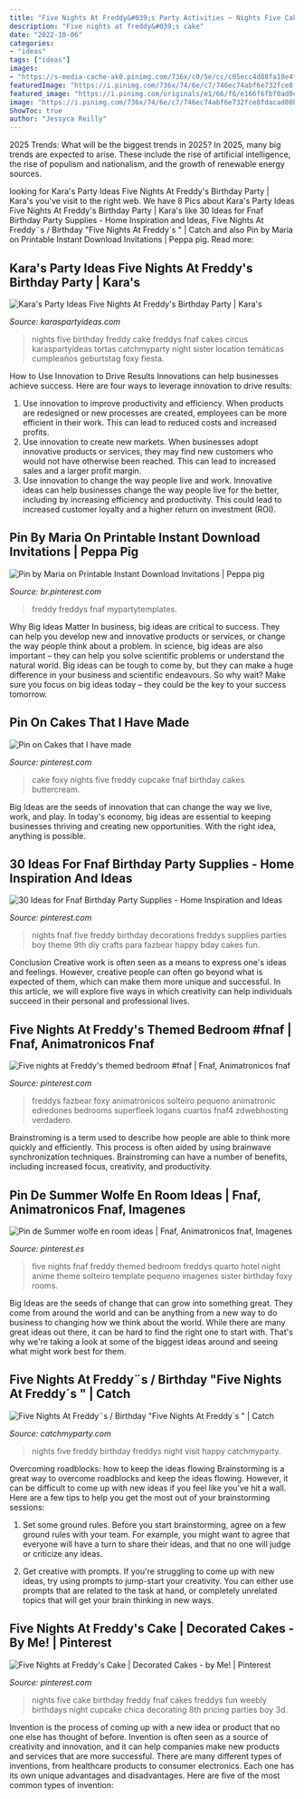 ```yaml
---
title: "Five Nights At Freddy&#039;s Party Activities ~ Nights Five Cake Birthday Freddy Fnaf Cakes Freddys Fun Weebly Birthdays Night Cupcake Chica Decorating 8th Pricing Parties Boy 3d"
description: "Five nights at freddy&#039;s cake"
date: "2022-10-06"
categories:
- "ideas"
tags: ["ideas"]
images:
- "https://s-media-cache-ak0.pinimg.com/736x/c0/5e/cc/c05ecc4d88fa10e4fcd78a04da5549cd--cake-decorating-birthday-ideas.jpg"
featuredImage: "https://i.pinimg.com/736x/74/6e/c7/746ec74abf6e732fce8fdacad08b41a8.jpg"
featured_image: "https://i.pinimg.com/originals/e1/66/f6/e166f6fbf0ad0cb751812efe4132655e.jpg"
image: "https://i.pinimg.com/736x/74/6e/c7/746ec74abf6e732fce8fdacad08b41a8.jpg"
ShowToc: true
author: "Jessyca Reilly"
---
```



2025 Trends: What will be the biggest trends in 2025?
In 2025, many big trends are expected to arise. These include the rise of artificial intelligence, the rise of populism and nationalism, and the growth of renewable energy sources.

	

		
looking for Kara&#039;s Party Ideas Five Nights At Freddy&#039;s Birthday Party | Kara&#039;s you've visit to the right web. We have 8 Pics about Kara&#039;s Party Ideas Five Nights At Freddy&#039;s Birthday Party | Kara&#039;s like 30 Ideas for Fnaf Birthday Party Supplies - Home Inspiration and Ideas, Five Nights At Freddy¨s / Birthday &quot;Five Nights At Freddy´s &quot; | Catch and also Pin by Maria on Printable Instant Download Invitations | Peppa pig. Read more:
		
    
## Kara&#039;s Party Ideas Five Nights At Freddy&#039;s Birthday Party | Kara&#039;s

<img loading=lazy src="http://karaspartyideas.com/wp-content/uploads/2016/08/Five-Nights-At-Freddys-Birthday-Party-via-Karas-Party-Ideas-KarasPartyIdeas.com4_.jpeg" onerror="this.onerror=null;this.src='https://tse2.mm.bing.net/th?id=OIP.AsdzA45sV5-AwDrHW2Je0wHaJ4&amp;pid=15.1';" alt="Kara&#039;s Party Ideas Five Nights At Freddy&#039;s Birthday Party | Kara&#039;s">

_Source: karaspartyideas.com_

>nights five birthday freddy cake freddys fnaf cakes circus karaspartyideas tortas catchmyparty night sister location temáticas cumpleaños geburtstag foxy fiesta. 

	

How to Use Innovation to Drive Results
Innovations can help businesses achieve success. Here are four ways to leverage innovation to drive results:
1. Use innovation to improve productivity and efficiency. When products are redesigned or new processes are created, employees can be more efficient in their work. This can lead to reduced costs and increased profits.
2. Use innovation to create new markets. When businesses adopt innovative products or services, they may find new customers who would not have otherwise been reached. This can lead to increased sales and a larger profit margin.
3. Use innovation to change the way people live and work. Innovative ideas can help businesses change the way people live for the better, including by increasing efficiency and productivity. This could lead to increased customer loyalty and a higher return on investment (ROI).

    
## Pin By Maria On Printable Instant Download Invitations | Peppa Pig

<img loading=lazy src="https://i.pinimg.com/736x/74/6e/c7/746ec74abf6e732fce8fdacad08b41a8.jpg" onerror="this.onerror=null;this.src='https://tse2.mm.bing.net/th?id=OIP.FlOJZbSA2eG-gSu2gDvoggHaF7&amp;pid=15.1';" alt="Pin by Maria on Printable Instant Download Invitations | Peppa pig">

_Source: br.pinterest.com_

>freddy freddys fnaf mypartytemplates. 

	

Why Big Ideas Matter
In business, big ideas are critical to success. They can help you develop new and innovative products or services, or change the way people think about a problem. In science, big ideas are also important – they can help you solve scientific problems or understand the natural world.
Big ideas can be tough to come by, but they can make a huge difference in your business and scientific endeavours. So why wait? Make sure you focus on big ideas today – they could be the key to your success tomorrow.

    
## Pin On Cakes That I Have Made

<img loading=lazy src="https://i.pinimg.com/originals/3f/8c/8b/3f8c8bcdbe0d06fd4f96504bf54c3c6e.jpg" onerror="this.onerror=null;this.src='https://tse4.mm.bing.net/th?id=OIP.8xBNHhYrPcNmnh3q12I3wQHaNK&amp;pid=15.1';" alt="Pin on Cakes that I have made">

_Source: pinterest.com_

>cake foxy nights five freddy cupcake fnaf birthday cakes buttercream. 

	

Big Ideas are the seeds of innovation that can change the way we live, work, and play. In today's economy, big ideas are essential to keeping businesses thriving and creating new opportunities. With the right idea, anything is possible.

    
## 30 Ideas For Fnaf Birthday Party Supplies - Home Inspiration And Ideas

<img loading=lazy src="https://i.pinimg.com/originals/a1/70/5e/a1705e4a72eb67a445891b3887422744.jpg" onerror="this.onerror=null;this.src='https://tse2.mm.bing.net/th?id=OIP.6gZDch016AruAH83dVu0agHaFj&amp;pid=15.1';" alt="30 Ideas for Fnaf Birthday Party Supplies - Home Inspiration and Ideas">

_Source: pinterest.com_

>nights fnaf five freddy birthday decorations freddys supplies parties boy theme 9th diy crafts para fazbear happy bday cakes fun. 

	

Conclusion
Creative work is often seen as a means to express one's ideas and feelings. However, creative people can often go beyond what is expected of them, which can make them more unique and successful. In this article, we will explore five ways in which creativity can help individuals succeed in their personal and professional lives.

    
## Five Nights At Freddy&#039;s Themed Bedroom #fnaf | Fnaf, Animatronicos Fnaf

<img loading=lazy src="https://i.pinimg.com/originals/e1/66/f6/e166f6fbf0ad0cb751812efe4132655e.jpg" onerror="this.onerror=null;this.src='https://tse4.mm.bing.net/th?id=OIP.0Rni6yKkUj7JvuAv9KUuIQHaJ4&amp;pid=15.1';" alt="Five nights at Freddy&#039;s themed bedroom #fnaf | Fnaf, Animatronicos fnaf">

_Source: pinterest.com_

>freddys fazbear foxy animatronicos solteiro pequeno animatronic edredones bedrooms superfleek logans cuartos fnaf4 zdwebhosting verdadero. 

	

Brainstroming is a term used to describe how people are able to think more quickly and efficiently. This process is often aided by using brainwave synchronization techniques. Brainstroming can have a number of benefits, including increased focus, creativity, and productivity.

    
## Pin De Summer Wolfe En Room Ideas | Fnaf, Animatronicos Fnaf, Imagenes

<img loading=lazy src="https://i.pinimg.com/736x/e7/1e/37/e71e3717392aecd17ed8db6bbdb697e4.jpg" onerror="this.onerror=null;this.src='https://tse1.mm.bing.net/th?id=OIP.m8nuwxl2YsBBLBGy8p-xPAHaJ3&amp;pid=15.1';" alt="Pin de Summer wolfe en room ideas | Fnaf, Animatronicos fnaf, Imagenes">

_Source: pinterest.es_

>five nights fnaf freddy themed bedroom freddys quarto hotel night anime theme solteiro template pequeno imagenes sister birthday foxy rooms. 

	

Big Ideas are the seeds of change that can grow into something great. They come from around the world and can be anything from a new way to do business to changing how we think about the world. While there are many great ideas out there, it can be hard to find the right one to start with. That's why we're taking a look at some of the biggest ideas around and seeing what might work best for them.

    
## Five Nights At Freddy¨s / Birthday &quot;Five Nights At Freddy´s &quot; | Catch

<img loading=lazy src="https://photos-cdn.catchmyparty.com/POD/photos/0219/9718/20160227_164213.jpg" onerror="this.onerror=null;this.src='https://tse4.mm.bing.net/th?id=OIP._JSpCTiFw015DJrm1d6GoQHaFt&amp;pid=15.1';" alt="Five Nights At Freddy¨s / Birthday &quot;Five Nights At Freddy´s &quot; | Catch">

_Source: catchmyparty.com_

>nights five freddy birthday freddys night visit happy catchmyparty. 

	

Overcoming roadblocks: how to keep the ideas flowing
Brainstorming is a great way to overcome roadblocks and keep the ideas flowing. However, it can be difficult to come up with new ideas if you feel like you've hit a wall. Here are a few tips to help you get the most out of your brainstorming sessions:
1. Set some ground rules. Before you start brainstorming, agree on a few ground rules with your team. For example, you might want to agree that everyone will have a turn to share their ideas, and that no one will judge or criticize any ideas.

2. Get creative with prompts. If you're struggling to come up with new ideas, try using prompts to jump-start your creativity. You can either use prompts that are related to the task at hand, or completely unrelated topics that will get your brain thinking in new ways.


    
## Five Nights At Freddy&#039;s Cake | Decorated Cakes - By Me! | Pinterest

<img loading=lazy src="https://s-media-cache-ak0.pinimg.com/736x/c0/5e/cc/c05ecc4d88fa10e4fcd78a04da5549cd--cake-decorating-birthday-ideas.jpg" onerror="this.onerror=null;this.src='https://tse2.mm.bing.net/th?id=OIP.8Xsujt6YJw-GK0iDe6BejgHaJ8&amp;pid=15.1';" alt="Five Nights at Freddy&#039;s Cake | Decorated Cakes - by Me! | Pinterest">

_Source: pinterest.com_

>nights five cake birthday freddy fnaf cakes freddys fun weebly birthdays night cupcake chica decorating 8th pricing parties boy 3d. 

	

Invention is the process of coming up with a new idea or product that no one else has thought of before. Invention is often seen as a source of creativity and innovation, and it can help companies make new products and services that are more successful. There are many different types of inventions, from healthcare products to consumer electronics. Each one has its own unique advantages and disadvantages. Here are five of the most common types of invention: 

